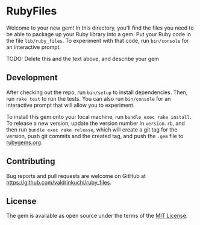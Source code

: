 # RubyFiles

Welcome to your new gem! In this directory, you'll find the files you need to be able to package up your Ruby library into a gem. Put your Ruby code in the file `lib/ruby_files`. To experiment with that code, run `bin/console` for an interactive prompt.

TODO: Delete this and the text above, and describe your gem

## Development

After checking out the repo, run `bin/setup` to install dependencies. Then, run `rake test` to run the tests. You can also run `bin/console` for an interactive prompt that will allow you to experiment.

To install this gem onto your local machine, run `bundle exec rake install`. To release a new version, update the version number in `version.rb`, and then run `bundle exec rake release`, which will create a git tag for the version, push git commits and the created tag, and push the `.gem` file to [rubygems.org](https://rubygems.org).

## Contributing

Bug reports and pull requests are welcome on GitHub at <https://github.com/valdrinkuchi/ruby_files>.

## License

The gem is available as open source under the terms of the [MIT License](https://opensource.org/licenses/MIT).
